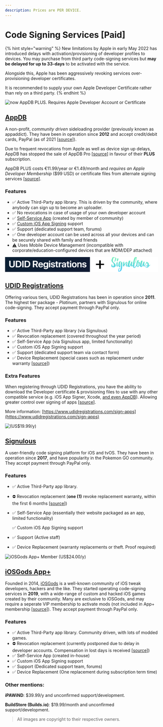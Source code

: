 ```yaml
---
description: Prices are PER DEVICE.
---
```


# Code Signing Services \[Paid]

{% hint style="warning" %}
New limitations by Apple in early May 2022 has introduced delays with activation/provisioning of developer profiles to devices. You may purchase from third party code-signing services but **may be delayed for up to 33-days** to be activated with the service.

Alongside this, Apple has been aggressively revoking services over-provisioning developer certificates.

It is recommended to supply your own Apple Developer Certificate rather than rely on a third party.
{% endhint %}



![now AppDB PLUS. Requires Apple Developer Account or Certificate](../.gitbook/assets/appdb\_logo-svg\_56px.png)

## [AppDB](https://appdb.to/)

A non-profit, _community driven_ sideloading provider (previously known as appaddict). They have been in operation since **2012** and accept credit/debit cards, PayPal (as of 2021 \[[source](https://archive.vn/osV5D)]).

Due to frequent revocations from Apple as well as device sign up delays, AppDB has stopped the sale of AppDB Pro \[[source](https://appdb.to/news/454)] in favour of their **PLUS** subscription.

AppDB PLUS costs €11.99/year or €1.49/month and _requires an Apple Developer Membership_ ($99 USD) or certificate files from alternate signing services \[[source](https://appdb.to/news/458)].

### **Features**

* ✅ Active Third-Party app library. This is driven by the community, where anybody can sign up to become an uploader.
* ✅ No revocations in case of usage of your own developer account
* ✅ [Self-Service App](https://appdb.to/app/cydia/1900000538) (created by member of community)
* ✅ [Custom iOS App Signing](https://appdb.to/my/store) support
* ✅ Support (dedicated support team, forums)
* ✅ One developer account can be used across all your devices and can be securely shared with family and friends
* [⚠️](https://emojipedia.org/warning/) Uses Mobile Device Management (incompatible with corporate/education-configured devices that are MDM/DEP attached)







![(US$19.99/y)](../.gitbook/assets/udid+siglogo.png)

## [UDID Registrations](https://www.udidregistrations.com/buy)

Offering various tiers, UDID Registrations has been in operation since **2011**. The highest tier package - _Platinum_, partners with Signulous for online code-signing. They accept payment through PayPal only.

### Features

* ✅ Active Third-Party app library (via Signulous)
* ✅ Revocation replacement (covered throughout the year period)
* ✅ Self-Service App (via Signulous app, limited functionality)
* ✅ Custom iOS App Signing support
* ✅ Support (dedicated support team via contact form)
* ✅ Device Replacement (special cases such as replacement under warranty \[[source](https://www.udidregistrations.com/buy#replacement)])

### Extra Features

When registering through UDID Registrations, you have the ability to download the Developer certificate & provisioning files to use with any other compatible service (e.g. iOS App Signer, Xcode, [and even AppDB](https://forum.appdb.to/index.php?/topic/4707-tut-how-to-install-any-app-from-appdb-absolutely-for-free/)). Allowing greater control over signing of apps \[[source](https://www.udidregistrations.com/buy#certificate)].

More information: [https://www.udidregistrations.com/sign-apps](https://www.udidregistrations.com/sign-apps)



![(US$19.99/y)](../.gitbook/assets/signulous\_logo\_56px.png)

## [Signulous](https://www.signulous.com/)

A user-friendly code signing platform for iOS and tvOS. They have been in operation since **2017**, and have popularity in the Pokemon GO community. They accept payment through PayPal only.

### **Features**

* ✅ Active Third-Party app library.
* ⛔ Revocation replacement (**one (1)** revoke replacement warranty, within the first 6 months \[[source](https://archive.vn/y5gOm)])
*   ✅ Self-Service App (essentially their website packaged as an app, limited functionality)

    ✅ Custom iOS App Signing support
* ✅ Support (Active staff)
* ✅ Device Replacement (warranty replacements or theft. Proof required)





![iOSGods App+ Member (US$24.00/y)](../.gitbook/assets/iosgods\_logo80px.png)

## [iOSGods App+](https://plusapp.iosgods.com/product/iosgods-app/)

Founded in 2014, [iOSGods](https://iosgods.com/) is a well-known community of iOS tweak developers, hackers and the like. They started operating code-signing services in **2019**, with a wide-range of custom and hacked iOS games created by their community. Many are exclusive to iOSGods, and may require a seperate VIP membership to activate mods (not included in App+ membership \[[source](https://iosgods.com/topic/100620-iosgods-app-frequently-asked-questions-answers/)]). They accept payment through PayPal only.

### Features

* ✅ Active Third-Party app library. Community driven, with lots of modded games.
* ⛔ Revocation replacement (currently postponed due to delay in developer accounts. Compensation in lost days is received \[[source](https://plusapp.iosgods.com/account-reseller-program/)])
* ✅ Self-Service App (created in-house)
* ✅ Custom iOS App Signing support
* ✅ Support (Dedicated support team, forums)
* ✅ Device Replacement (One replacement during subscription term time)



### Other mentions:

**iPAWiND**: $39.99/y and unconfirmed support/development.

**BuildStore (Builds.io)**: $19.99/month and unconfirmed support/development.

> All images are copyright to their respective owners.
